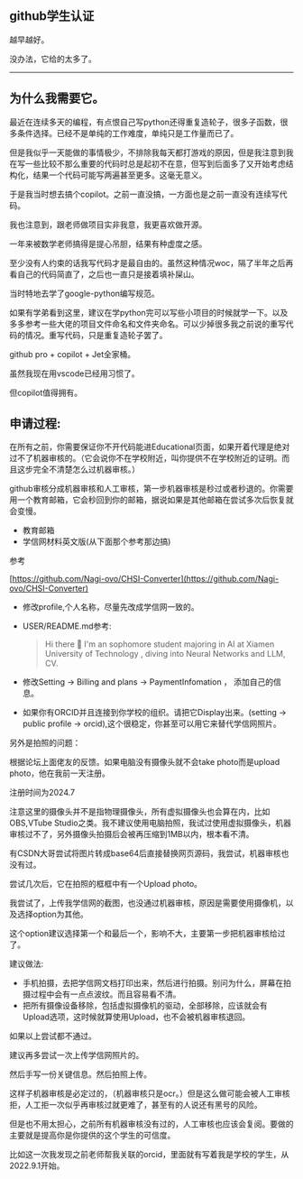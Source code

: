 ## github学生认证



越早越好。

没办法，它给的太多了。

---

## 为什么我需要它。 

最近在连续多天的编程，有点恨自己写python还得重复造轮子，很多子函数，很多条件选择。已经不是单纯的工作难度，单纯只是工作量而已了。

但是我似乎一天能做的事情极少，不排除我每天都打游戏的原因，但是我注意到我在写一些比较不那么重要的代码时总是起初不在意，但写到后面多了又开始考虑结构化，结果一个代码可能写两遍甚至更多。这毫无意义。

于是我当时想去搞个copilot。之前一直没搞，一方面也是之前一直没有连续写代码。

我也注意到，跟老师做项目实非我意，我更喜欢做开源。

一年来被数学老师搞得是提心吊胆，结果有种虚度之感。

至少没有人约束的话我写代码才是最自由的。虽然这种情况woc，隔了半年之后再看自己的代码简直了，之后也一直只是接着填补屎山。

当时特地去学了google-python编写规范。

如果有学弟看到这里，建议在学python完可以写些小项目的时候就学一下。以及多多参考一些大佬的项目文件命名和文件夹命名。可以少掉很多我之前说的重写代码的情况。重写代码，只是重复造轮子罢了。

github pro + copilot + Jet全家桶。

虽然我现在用vscode已经用习惯了。

但copilot值得拥有。

## 申请过程:

在所有之前，你需要保证你不开代码能进Educational页面，如果开着代理是绝对过不了机器审核的。（它会说你不在学校附近，叫你提供不在学校附近的证明。而且这步完全不清楚怎么过机器审核。）

github审核分成机器审核和人工审核，第一步机器审核是秒过或者秒退的。你需要用一个教育邮箱，它会秒回到你的邮箱，据说如果是其他邮箱在尝试多次后恢复就会变慢。

* 教育邮箱
* 学信网材料英文版(从下面那个参考那边搞)

参考

[https://github.com/Nagi-ovo/CHSI-Converter](https://github.com/Nagi-ovo/CHSI-Converter)

* 修改profile,个人名称，尽量先改成学信网一致的。

* USER/README.md参考:

  >Hi there 👋 I'm an sophomore student majoring in AI at Xiamen University of Technology , diving into Neural Networks and LLM, CV.  

* 修改Setting -> Billing and plans -> PaymentInfomation ， 添加自己的信息。
* 如果你有ORCID并且连接到你学校的组织。请把它Display出来。(setting -> public profile -> orcid),这个很稳定，你甚至可以用它来替代学信网照片。



另外是拍照的问题：

根据论坛上面佬友的反馈。如果电脑没有摄像头就不会take photo而是upload photo，他在我前一天注册。

注册时间为2024.7

注意这里的摄像头并不是指物理摄像头，所有虚拟摄像头也会算在内，比如OBS,VTube Studio之类。我不建议使用电脑拍照，我试过使用虚拟摄像头，机器审核过不了，另外摄像头拍摄后会被再压缩到1MB以内，根本看不清。

有CSDN大哥尝试将图片转成base64后直接替换网页源码，我尝试，机器审核也没有过。  

尝试几次后，它在拍照的框框中有一个Upload photo。

我尝试了，上传我学信网的截图，也没通过机器审核，原因是需要使用摄像机，以及选择option为其他。

这个option建议选择第一个和最后一个，影响不大，主要第一步把机器审核给过了。



建议做法:

* 手机拍摄，去把学信网文档打印出来，然后进行拍摄。别问为什么，屏幕在拍摄过程中会有一点点波纹。而且容易看不清。
* 把所有摄像设备移除，包括虚拟摄像机的驱动，全部移除，应该就会有Upload选项，这时候就算使用Upload，也不会被机器审核退回。

如果以上尝试都不通过。

建议再多尝试一次上传学信网照片的。

然后手写一份关键信息。然后拍照上传。

这样子机器审核是必定过的，（机器审核只是ocr。）但是这么做可能会被人工审核拒，人工拒一次似乎再审核过就更难了，甚至有的人说还有黑号的风险。

但是也不用太担心，之前所有机器审核没有过的，人工审核也应该会复阅。要做的主要就是提高你是你提供的这个学生的可信度。  

比如这一次我发现之前老师帮我关联的orcid，里面就有写着我是学校的学生，从2022.9.1开始。
